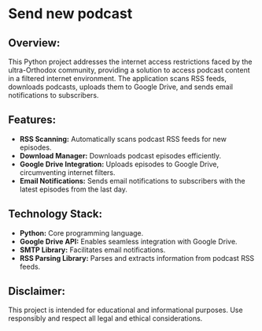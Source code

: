 # Send new podcast

## Overview:
This Python project addresses the internet access restrictions faced by the ultra-Orthodox community, providing a solution to access podcast content in a filtered internet environment. The application scans RSS feeds, downloads podcasts, uploads them to Google Drive, and sends email notifications to subscribers.

## Features:
- **RSS Scanning:** Automatically scans podcast RSS feeds for new episodes.
- **Download Manager:** Downloads podcast episodes efficiently.
- **Google Drive Integration:** Uploads episodes to Google Drive, circumventing internet filters.
- **Email Notifications:** Sends email notifications to subscribers with the latest episodes from the last day.

## Technology Stack:
- **Python:** Core programming language.
- **Google Drive API:** Enables seamless integration with Google Drive.
- **SMTP Library:** Facilitates email notifications.
- **RSS Parsing Library:** Parses and extracts information from podcast RSS feeds.

## Disclaimer:
This project is intended for educational and informational purposes. Use responsibly and respect all legal and ethical considerations.
